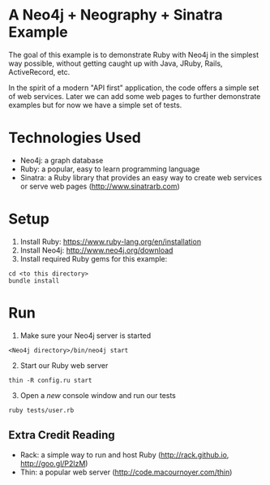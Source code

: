 A Neo4j + Neography + Sinatra Example
==
The goal of this example is to demonstrate Ruby with Neo4j in the simplest way possible, without getting caught up with Java, JRuby, Rails, ActiveRecord, etc.

In the spirit of a modern "API first" application, the code offers a simple set of web services.  Later we can add some web pages to further demonstrate examples but for now we have a simple set of tests. 

Technologies Used
==

* Neo4j: a graph database
* Ruby: a popular, easy to learn programming language
* Sinatra: a Ruby library that provides an easy way to create web services or serve web pages (http://www.sinatrarb.com)

Setup
==

1. Install Ruby:  https://www.ruby-lang.org/en/installation
2. Install Neo4j:  http://www.neo4j.org/download
3. Install required Ruby gems for this example:

````
cd <to this directory>
bundle install
````

Run
==

1. Make sure your Neo4j server is started

````<Neo4j directory>/bin/neo4j start````
  
2. Start our Ruby web server
 
````thin -R config.ru start````

3. Open a *new* console window and run our tests

````ruby tests/user.rb````

Extra Credit Reading
--
* Rack: a simple way to run and host Ruby (http://rack.github.io, http://goo.gl/P2lzM)
* Thin: a popular web server (http://code.macournoyer.com/thin)